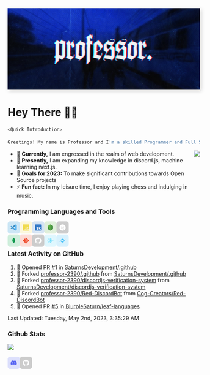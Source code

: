 <img src="./src/Banner-Ultrawide.jpg" style="box-shadow: 3px 3px 10px #00000035">

# Hey There 👋🏻

```js
<Quick Introduction>

Greetings! My name is Professor and I'm a skilled Programmer and Full Stack Developer.
```

<img align="right" src="https://lanyard-profile-readme.vercel.app/api/628269010362040321?bg=00000000" />

- 🔭 **Currently,** I am engrossed in the realm of web development.
- 🌱 **Presently,** I am expanding my knowledge in discord.js, machine learning next.js.
- 🥅 **Goals for 2023:** To make significant contributions towards Open Source projects
- ⚡ **Fun fact:** In my leisure time, I enjoy playing chess and indulging in music.

### Programming Languages and Tools

<a href="https://code.visualstudio.com/" target="_blank"><img class="icon" align="left" alt="Visual Studio Code" width="32px" src="./src/icons/vscode.svg" /></a>
<a href="https://developer.mozilla.org/en-US/docs/Web/JavaScript" target="_blank"><img class="icon" align="left" alt="JavaScript" width="32px" src="./src/icons/javascript.svg" /></a>
<a href="https://www.typescriptlang.org/" target="_blank"><img class="icon" align="left" alt="TypeScript" width="32px" src="./src/icons/typescript.svg" /></a>
<a href="https://nodejs.org/" target="_blank"><img class="icon" align="left" alt="Node.js" width="32px" src="./src/icons/nodejs.svg" /></a>
<a href="https://nextjs.org/" target="_blank"><img class="icon" align="left" alt="Next.js" width="32px" src="./src/icons/nextjs.svg" /></a>
<br/><br/>
<a href="https://www.mongodb.com/" target="_blank"><img class="icon" align="left" alt="MongoDB" width="32px" src="./src/icons/mongodb.svg" /></a>
<a href="https://git-scm.com/" target="_blank"><img class="icon" align="left" alt="Git" width="32px" src="./src/icons/git.svg"/></a>
<a href="https://github.com/" target="_blank"><img class="icon" align="left" alt="GitHub" width="32px" src="./src/icons/github.svg" /></a>
<a href="https://reactjs.org/" target="_blank"><img class="icon" align="left" alt="React" width="32px" src="./src/icons/react.svg" /></a>
<a href="https://tailwindcss.com/" target="_blank"><img class="icon" align="left" alt="Tailwind CSS" width="32px" src="./src/icons/tailwindcss.svg" /></a>
<br/>

### Latest Activity on GitHub
<!--RECENT_ACTIVITY:start-->
1. 💪 Opened PR [#1](https://github.com/SaturnsDevelopment/.github/pull/1) in [SaturnsDevelopment/.github](https://github.com/SaturnsDevelopment/.github)
2. 🔱 Forked [professor-2390/.github](https://github.com/professor-2390/.github) from [SaturnsDevelopment/.github](https://github.com/SaturnsDevelopment/.github)
3. 🔱 Forked [professor-2390/discordjs-verification-system](https://github.com/professor-2390/discordjs-verification-system) from [SaturnsDevelopment/discordjs-verification-system](https://github.com/SaturnsDevelopment/discordjs-verification-system)
4. 🔱 Forked [professor-2390/Red-DiscordBot](https://github.com/professor-2390/Red-DiscordBot) from [Cog-Creators/Red-DiscordBot](https://github.com/Cog-Creators/Red-DiscordBot)
5. 💪 Opened PR [#5](https://github.com/BlurpleSaturn/leaf-languages/pull/5) in [BlurpleSaturn/leaf-languages](https://github.com/BlurpleSaturn/leaf-languages)
<!--RECENT_ACTIVITY:end-->

<!--RECENT_ACTIVITY:last_update-->
Last Updated: Tuesday, May 2nd, 2023, 3:35:29 AM
<!--RECENT_ACTIVITY:last_update_end-->

### Github Stats
<img src="https://github-readme-stats.vercel.app/api?username=professor-2390&show_icons=true&theme=dark#gh-dark-mode-only">

[<img align="left" alt="Professor | Discord" width="32px" src="./src/icons/discord.svg" />][discord]
[<img align="left" alt="Professor | Discord" width="32px" src="./src/icons/github.svg" />][github]

<!-- Links -->

[discord]: https://discordapp.com/users/628269010362040321
[github]: https://github.com/professor-2390/
